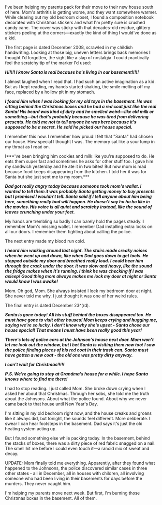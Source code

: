 I've been helping my parents pack for their move to their new house south of here. Mom's arthritis is getting worse, and they want somewhere warmer. While clearing out my old bedroom closet, I found a composition notebook decorated with Christmas stickers and what I'm pretty sure is crushed candy cane. The cover was sticky with that decades-old residue, glittery stickers peeling at the corners—exactly the kind of thing I would've done as a kid.

The first page is dated December 2008, scrawled in my childish handwriting. Looking at those big, uneven letters brings back memories I thought I'd forgotten, the sight like a slap of nostalgia. I could practically feel the scratchy tip of the marker I'd used:

***Hi!!!! I know Santa is real because he's living in our basement!!!!!***

I almost laughed when I read that. I had such an active imagination as a kid. But as I kept reading, my hands started shaking, the smile melting off my face, replaced by a hollow pit in my stomach.

***I found him when I was looking for my old toys in the basement. He was sitting behind the Christmas boxes and he had a red coat just like the real Santa! His beard was kind of dirty and he smelled weird—like old milk or something—but that's probably because he was tired from delivering presents. He told me not to tell anyone he was here because it's supposed to be a secret. He said he picked our house special.***

I remember this now. I remember how proud I felt that "Santa" had chosen our house. How special I thought I was. The memory sat like a sour lump in my throat as I read on.

I\*\*\*'ve been bringing him cookies and milk like you're supposed to do. He eats them super fast and sometimes he asks for other stuff too. I gave him my sandwich yesterday and he ate it in two bites! But now mom is mad because food keeps disappearing from the kitchen. I told her it was for Santa but she just sent me to my room.\*\*\*

***Dad got really angry today because someone took mom's wallet. I wanted to tell them it was probably Santa getting money to buy presents but I promised I wouldn't tell. Santa said if I tell anyone about him being here, something really bad will happen. He doesn't say ho ho ho like in the movies. His voice is all quiet and scratchy instead, like the sound of leaves crunching under your feet.***

My hands are trembling so badly I can barely hold the pages steady. I remember Mom's missing wallet. I remember Dad installing extra locks on all our doors. I remember them fighting about calling the police.

The next entry made my blood run cold.

***I heard him walking around last night. The stairs made creaky noises when he went up and down, like when Dad goes down to get tools. He stopped outside my door and breathed really loud. I could hear him through the crack under the door. It was slow and heavy, like the sound the fridge makes when it's running. I think he was checking if I was asleep! Good thing mom always makes me lock my door at night or Santa would know I was awake!***

Mom. Oh god, Mom. She always insisted I lock my bedroom door at night. She never told me why. I just thought it was one of her weird rules.

The final entry is dated December 23^(rd).

***Santa is gone today! All his stuff behind the boxes disappeared too. He must have gone to visit other houses! Mom keeps crying and hugging me, saying we're so lucky. I don't know why she's upset - Santa chose our house special! That means I must have been really good this year!***

***There's lots of police cars at the Johnson's house next door. Mom won't let me look out the window, but I bet Santa is visiting them now too! I saw the police finding pieces of his red coat in their trash can. Santa must have gotten a new coat - the old one was pretty dirty anyway.***

***I can't wait for Christmas!!!!!***

***P.S. We're going to stay at Grandma's house for a while. I hope Santa knows where to find me there!***

I had to stop reading. I just called Mom. She broke down crying when I asked her about that Christmas. Through her sobs, she told me the truth about the Johnsons. About what the police found. About why we never came back to that house until New Year's Day.

I'm sitting in my old bedroom right now, and the house creaks and groans like it always did, but tonight, the sounds feel different. More deliberate. I swear I can hear footsteps in the basement. Dad says it's just the old heating system acting up.

But I found something else while packing today. In the basement, behind the stacks of boxes, there was a dirty piece of red fabric snagged on a nail. The smell hit me before I could even touch it—a rancid mix of sweat and decay.

UPDATE: Mom finally told me everything. Apparently, after they found what happened to the Johnsons, the police discovered similar cases in three other states - all in December, all in houses with children, all involving someone who had been living in their basements for days before the murders. They never caught him.

I'm helping my parents move next week. But first, I'm burning those Christmas boxes in the basement. All of them.